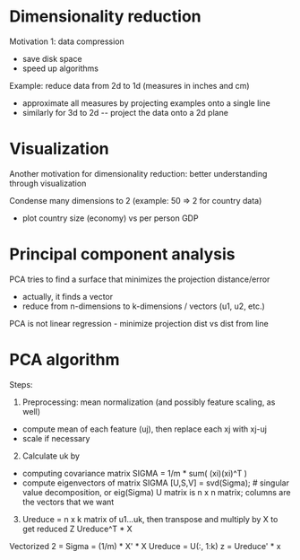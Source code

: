# Dimensionality reduction
Motivation 1: data compression
* save disk space
* speed up algorithms

Example: reduce data from 2d to 1d (measures in inches and cm)
* approximate all measures by projecting examples onto a single line
* similarly for 3d to 2d -- project the data onto a 2d plane

# Visualization
Another motivation for dimensionality reduction: better understanding through visualization

Condense many dimensions to 2 (example: 50 => 2 for country data)
* plot country size (economy) vs per person GDP

# Principal component analysis
PCA tries to find a surface that minimizes the projection distance/error
* actually, it finds a vector
* reduce from n-dimensions to k-dimensions / vectors (u1, u2, etc.)

PCA is not linear regression - minimize projection dist vs dist from line

# PCA algorithm
Steps:
1. Preprocessing: mean normalization (and possibly feature scaling, as well)
  * compute mean of each feature (uj), then replace each xj with xj-uj
  * scale if necessary
2. Calculate uk by
  * computing covariance matrix
  SIGMA = 1/m * sum( (xi)(xi)^T )
  * compute eigenvectors of matrix SIGMA
  [U,S,V] = svd(Sigma); # singular value decomposition, or eig(Sigma)
  U matrix is n x n matrix; columns are the vectors that we want
3. Ureduce = n x k matrix of u1...uk, then transpose and multiply by X to get reduced Z
  Ureduce^T * X

Vectorized 2 = Sigma = (1/m) * X' * X
Ureduce = U(:, 1:k)
z = Ureduce' * x
